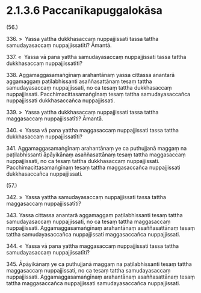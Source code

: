 

# 2.1.3.6 Paccanīkapuggalokāsa





(56.)

336\. »  Yassa yattha dukkhasaccaṃ nuppajjissati tassa tattha samudayasaccaṃ nuppajjissatīti? Āmantā.

337\. «  Yassa vā pana yattha samudayasaccaṃ nuppajjissati tassa tattha dukkhasaccaṃ nuppajjissatīti?

338\. Aggamaggasamaṅgīnaṃ arahantānaṃ yassa cittassa anantarā aggamaggaṃ paṭilabhissanti asaññasattānaṃ tesaṃ tattha samudayasaccaṃ nuppajjissati, no ca tesaṃ tattha dukkhasaccaṃ nuppajjissati. Pacchimacittasamaṅgīnaṃ tesaṃ tattha samudayasaccañca nuppajjissati dukkhasaccañca nuppajjissati.

339\. »  Yassa yattha dukkhasaccaṃ nuppajjissati tassa tattha maggasaccaṃ nuppajjissatīti? Āmantā.

340\. «  Yassa vā pana yattha maggasaccaṃ nuppajjissati tassa tattha dukkhasaccaṃ nuppajjissatīti?

341\. Aggamaggasamaṅgīnaṃ arahantānaṃ ye ca puthujjanā maggaṃ na paṭilabhissanti āpāyikānaṃ asaññasattānaṃ tesaṃ tattha maggasaccaṃ nuppajjissati, no ca tesaṃ tattha dukkhasaccaṃ nuppajjissati. Pacchimacittasamaṅgīnaṃ tesaṃ tattha maggasaccañca nuppajjissati dukkhasaccañca nuppajjissati.

(57.)

342\. »  Yassa yattha samudayasaccaṃ nuppajjissati tassa tattha maggasaccaṃ nuppajjissatīti?

343\. Yassa cittassa anantarā aggamaggaṃ paṭilabhissanti tesaṃ tattha samudayasaccaṃ nuppajjissati, no ca tesaṃ tattha maggasaccaṃ nuppajjissati. Aggamaggasamaṅgīnaṃ arahantānaṃ asaññasattānaṃ tesaṃ tattha samudayasaccañca nuppajjissati maggasaccañca nuppajjissati.

344\. «  Yassa vā pana yattha maggasaccaṃ nuppajjissati tassa tattha samudayasaccaṃ nuppajjissatīti?

345\. Āpāyikānaṃ ye ca puthujjanā maggaṃ na paṭilabhissanti tesaṃ tattha maggasaccaṃ nuppajjissati, no ca tesaṃ tattha samudayasaccaṃ nuppajjissati. Aggamaggasamaṅgīnaṃ arahantānaṃ asaññasattānaṃ tesaṃ tattha maggasaccañca nuppajjissati samudayasaccañca nuppajjissati.



